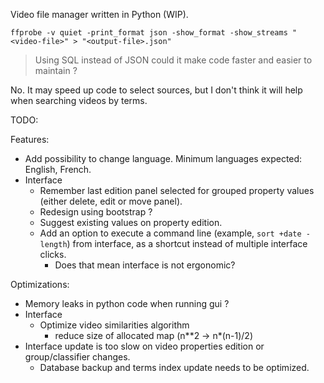 Video file manager written in Python (WIP).

```
ffprobe -v quiet -print_format json -show_format -show_streams "<video-file>" > "<output-file>.json"
```

> Using SQL instead of JSON could it make code faster and easier to maintain ?

No. It may speed up code to select sources, but I don't think it will help
when searching videos by terms.


TODO:

Features:
- Add possibility to change language. Minimum languages expected: English, French.
- Interface
  - Remember last edition panel selected for grouped property values
    (either delete, edit or move panel).
  - Redesign using bootstrap ?
  - Suggest existing values on property edition.
  - Add an option to execute a command line (example, `sort +date -length`)
    from interface, as a shortcut instead of multiple interface clicks.
    - Does that mean interface is not ergonomic?

Optimizations:
- Memory leaks in python code when running gui ?
- Interface
  - Optimize video similarities algorithm
    - reduce size of allocated map (n**2 -> n*(n-1)/2)
- Interface update is too slow on video properties edition or group/classifier changes.
  - Database backup and terms index update needs to be optimized.
